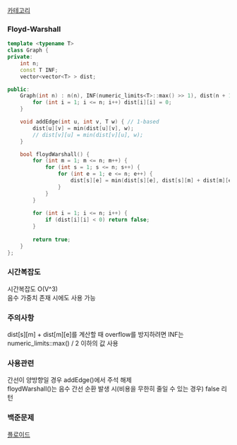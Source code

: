 [카테고리](/README.md)
### Floyd-Warshall
```cpp
template <typename T>
class Graph {
private:
    int n;
    const T INF;
    vector<vector<T> > dist;

public:
    Graph(int n) : n(n), INF(numeric_limits<T>::max() >> 1), dist(n + 1, vector<T>(n + 1, INF)) {
        for (int i = 1; i <= n; i++) dist[i][i] = 0;
    }

    void addEdge(int u, int v, T w) { // 1-based
        dist[u][v] = min(dist[u][v], w);
        // dist[v][u] = min(dist[v][u], w);
    }

    bool floydWarshall() {
        for (int m = 1; m <= n; m++) {
            for (int s = 1; s <= n; s++) {
                for (int e = 1; e <= n; e++) {
                    dist[s][e] = min(dist[s][e], dist[s][m] + dist[m][e]);
                }
            }
        }
        
        for (int i = 1; i <= n; i++) {
            if (dist[i][i] < 0) return false;
        }
        
        return true;
    }
};
```
### 시간복잡도 
시간복잡도 O(V^3)   
음수 가중치 존재 시에도 사용 가능

### 주의사항
dist[s][m] + dist[m][e]를 계산할 때 overflow를 방지하려면 INF는 numeric_limits::max() / 2 이하의 값 사용   

### 사용관련
간선이 양방향일 경우 addEdge()에서 주석 해제   
floydWarshall()는 음수 간선 순환 발생 시(비용을 무한히 줄일 수 있는 경우) false 리턴   

### 백준문제
[플로이드](https://www.acmicpc.net/problem/11404)